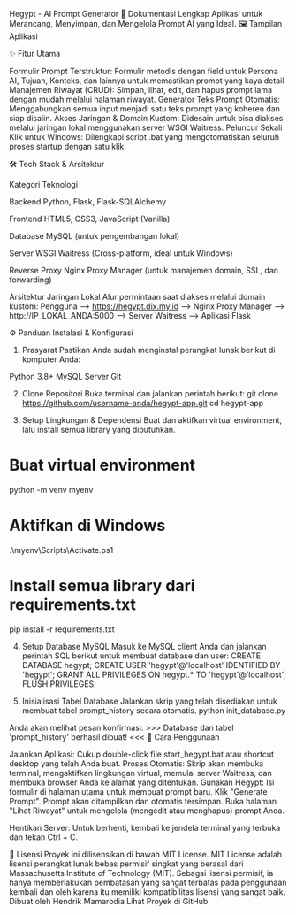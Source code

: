 Hegypt - AI Prompt Generator 🚀
Dokumentasi Lengkap Aplikasi untuk Merancang, Menyimpan, dan Mengelola Prompt AI yang Ideal.
🖼️ Tampilan Aplikasi

✨ Fitur Utama

Formulir Prompt Terstruktur: Formulir metodis dengan field untuk Persona AI, Tujuan, Konteks, dan lainnya untuk memastikan prompt yang kaya detail.
Manajemen Riwayat (CRUD): Simpan, lihat, edit, dan hapus prompt lama dengan mudah melalui halaman riwayat.
Generator Teks Prompt Otomatis: Menggabungkan semua input menjadi satu teks prompt yang koheren dan siap disalin.
Akses Jaringan & Domain Kustom: Didesain untuk bisa diakses melalui jaringan lokal menggunakan server WSGI Waitress.
Peluncur Sekali Klik untuk Windows: Dilengkapi script .bat yang mengotomatiskan seluruh proses startup dengan satu klik.

🛠️ Tech Stack & Arsitektur



Kategori
Teknologi



Backend
Python, Flask, Flask-SQLAlchemy


Frontend
HTML5, CSS3, JavaScript (Vanilla)


Database
MySQL (untuk pengembangan lokal)


Server WSGI
Waitress (Cross-platform, ideal untuk Windows)


Reverse Proxy
Nginx Proxy Manager (untuk manajemen domain, SSL, dan forwarding)


Arsitektur Jaringan Lokal
Alur permintaan saat diakses melalui domain kustom:
Pengguna --> https://hegypt.dix.my.id --> Nginx Proxy Manager --> http://IP_LOKAL_ANDA:5000 --> Server Waitress --> Aplikasi Flask

⚙️ Panduan Instalasi & Konfigurasi
1. Prasyarat
Pastikan Anda sudah menginstal perangkat lunak berikut di komputer Anda:

Python 3.8+
MySQL Server
Git

2. Clone Repositori
Buka terminal dan jalankan perintah berikut:
git clone https://github.com/username-anda/hegypt-app.git
cd hegypt-app

3. Setup Lingkungan & Dependensi
Buat dan aktifkan virtual environment, lalu install semua library yang dibutuhkan.
# Buat virtual environment
python -m venv myenv

# Aktifkan di Windows
.\myenv\Scripts\Activate.ps1

# Install semua library dari requirements.txt
pip install -r requirements.txt

4. Setup Database MySQL
Masuk ke MySQL client Anda dan jalankan perintah SQL berikut untuk membuat database dan user:
CREATE DATABASE hegypt;
CREATE USER 'hegypt'@'localhost' IDENTIFIED BY 'hegypt';
GRANT ALL PRIVILEGES ON hegypt.* TO 'hegypt'@'localhost';
FLUSH PRIVILEGES;

5. Inisialisasi Tabel Database
Jalankan skrip yang telah disediakan untuk membuat tabel prompt_history secara otomatis.
python init_database.py

Anda akan melihat pesan konfirmasi: >>> Database dan tabel 'prompt_history' berhasil dibuat! <<<
🚀 Cara Penggunaan

Jalankan Aplikasi: Cukup double-click file start_hegypt.bat atau shortcut desktop yang telah Anda buat.
Proses Otomatis: Skrip akan membuka terminal, mengaktifkan lingkungan virtual, memulai server Waitress, dan membuka browser Anda ke alamat yang ditentukan.
Gunakan Hegypt:
Isi formulir di halaman utama untuk membuat prompt baru.
Klik "Generate Prompt". Prompt akan ditampilkan dan otomatis tersimpan.
Buka halaman "Lihat Riwayat" untuk mengelola (mengedit atau menghapus) prompt Anda.


Hentikan Server: Untuk berhenti, kembali ke jendela terminal yang terbuka dan tekan Ctrl + C.

📜 Lisensi
Proyek ini dilisensikan di bawah MIT License.
MIT License adalah lisensi perangkat lunak bebas permisif singkat yang berasal dari Massachusetts Institute of Technology (MIT). Sebagai lisensi permisif, ia hanya memberlakukan pembatasan yang sangat terbatas pada penggunaan kembali dan oleh karena itu memiliki kompatibilitas lisensi yang sangat baik.
Dibuat oleh
Hendrik Mamarodia
Lihat Proyek di GitHub
